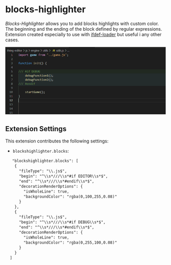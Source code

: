# blocks-highlighter

*Blocks-Highlighter* allows you to add blocks highlights with custom color.
The beginning and the ending of the block defined by regular expressions.
Extension created especially to use with [ifdef-loader](https://github.com/nippur72/ifdef-loader) but useful i any other cases.

![blocks-highlighter screenshot](https://raw.githubusercontent.com/Megabyteceer/blocks-highlighter/master/screenshot.gif)


## Extension Settings

This extension contributes the following settings:

* `blockshighlighter.blocks`: 
```
   "blockshighlighter.blocks": [
    {
      "fileType": "\\.js$",
      "begin": "^\\s*///\\s*#if EDITOR\\s*$",
      "end": "^\\s*///\\s*#endif\\s*$",
      "decorationRenderOptions": {
        "isWholeLine": true,
        "backgroundColor": "rgba(0,100,255,0.08)"
      }
    },
    {
      "fileType": "\\.js$",
      "begin": "^\\s*///\\s*#if DEBUG\\s*$",
      "end": "^\\s*///\\s*#endif\\s*$",
      "decorationRenderOptions": {
        "isWholeLine": true,
        "backgroundColor": "rgba(0,255,100,0.08)"
      }
    }
  ]
```
